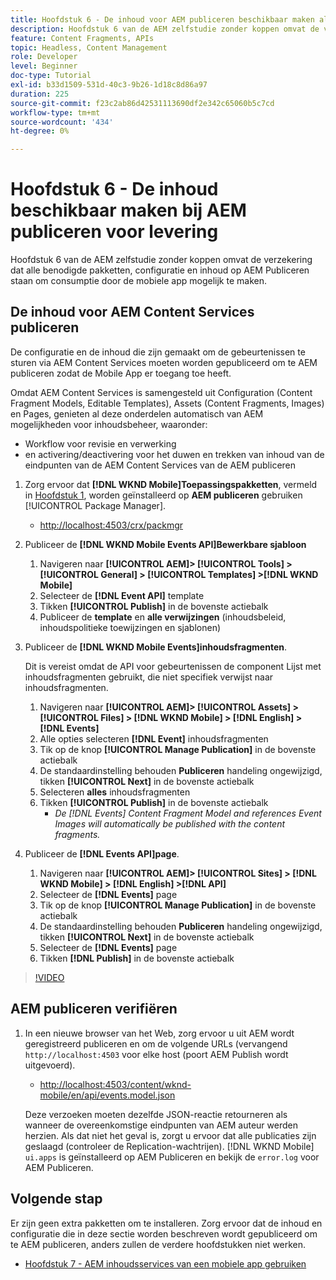 ```yaml
---
title: Hoofdstuk 6 - De inhoud voor AEM publiceren beschikbaar maken als JSON - Content Services
description: Hoofdstuk 6 van de AEM zelfstudie zonder koppen omvat de verzekering dat alle benodigde pakketten, configuratie en inhoud op AEM Publiceren staan zodat gebruikers van de mobiele app mogelijk zijn.
feature: Content Fragments, APIs
topic: Headless, Content Management
role: Developer
level: Beginner
doc-type: Tutorial
exl-id: b33d1509-531d-40c3-9b26-1d18c8d86a97
duration: 225
source-git-commit: f23c2ab86d42531113690df2e342c65060b5c7cd
workflow-type: tm+mt
source-wordcount: '434'
ht-degree: 0%

---
```


# Hoofdstuk 6 - De inhoud beschikbaar maken bij AEM publiceren voor levering

Hoofdstuk 6 van de AEM zelfstudie zonder koppen omvat de verzekering dat alle benodigde pakketten, configuratie en inhoud op AEM Publiceren staan om consumptie door de mobiele app mogelijk te maken.

## De inhoud voor AEM Content Services publiceren

De configuratie en de inhoud die zijn gemaakt om de gebeurtenissen te sturen via AEM Content Services moeten worden gepubliceerd om te AEM publiceren zodat de Mobile App er toegang toe heeft.

Omdat AEM Content Services is samengesteld uit Configuration (Content Fragment Models, Editable Templates), Assets (Content Fragments, Images) en Pages, genieten al deze onderdelen automatisch van AEM mogelijkheden voor inhoudsbeheer, waaronder:

* Workflow voor revisie en verwerking
* en activering/deactivering voor het duwen en trekken van inhoud van de eindpunten van de AEM Content Services van de AEM publiceren

1. Zorg ervoor dat **[!DNL WKND Mobile]Toepassingspakketten**, vermeld in [Hoofdstuk 1](./chapter-1.md#wknd-mobile-application-packages), worden geïnstalleerd op **AEM publiceren** gebruiken [!UICONTROL Package Manager].
   * [http://localhost:4503/crx/packmgr](http://localhost:4503/crx/packmgr)

1. Publiceer de **[!DNL WKND Mobile Events API]Bewerkbare sjabloon**
   1. Navigeren naar **[!UICONTROL AEM]> [!UICONTROL Tools] > [!UICONTROL General] > [!UICONTROL Templates] >[!DNL WKND Mobile]**
   1. Selecteer de **[!DNL Event API]** template
   1. Tikken **[!UICONTROL Publish]** in de bovenste actiebalk
   1. Publiceer de **template** en **alle verwijzingen** (inhoudsbeleid, inhoudspolitieke toewijzingen en sjablonen)

1. Publiceer de **[!DNL WKND Mobile Events]inhoudsfragmenten**.

   Dit is vereist omdat de API voor gebeurtenissen de component Lijst met inhoudsfragmenten gebruikt, die niet specifiek verwijst naar inhoudsfragmenten.

   1. Navigeren naar **[!UICONTROL AEM]> [!UICONTROL Assets] > [!UICONTROL Files] > [!DNL WKND Mobile] > [!DNL English] >[!DNL Events]**
   1. Alle opties selecteren **[!DNL Event]** inhoudsfragmenten
   1. Tik op de knop **[!UICONTROL Manage Publication]** in de bovenste actiebalk
   1. De standaardinstelling behouden **Publiceren** handeling ongewijzigd, tikken **[!UICONTROL Next]** in de bovenste actiebalk
   1. Selecteren **alles** inhoudsfragmenten
   1. Tikken **[!UICONTROL Publish]** in de bovenste actiebalk
      * *De [!DNL Events] Content Fragment Model and references Event Images will automatically be published with the content fragments.*

1. Publiceer de **[!DNL Events API]page**.
   1. Navigeren naar **[!UICONTROL AEM]> [!UICONTROL Sites] > [!DNL WKND Mobile] > [!DNL English] >[!DNL API]**
   1. Selecteer de **[!DNL Events]** page
   1. Tik op de knop **[!UICONTROL Manage Publication]** in de bovenste actiebalk
   1. De standaardinstelling behouden **Publiceren** handeling ongewijzigd, tikken **[!UICONTROL Next]** in de bovenste actiebalk
   1. Selecteer de **[!DNL Events]** page
   1. Tikken **[!DNL Publish]** in de bovenste actiebalk

>[!VIDEO](https://video.tv.adobe.com/v/28343?quality=12&learn=on)

## AEM publiceren verifiëren

1. In een nieuwe browser van het Web, zorg ervoor u uit AEM wordt geregistreerd publiceren en om de volgende URLs (vervangend `http://localhost:4503` voor elke host (poort AEM Publish wordt uitgevoerd).

   * [http://localhost:4503/content/wknd-mobile/en/api/events.model.json](http://localhost:4503/content/wknd-mobile/en/api/events.model.tidy.json)

   Deze verzoeken moeten dezelfde JSON-reactie retourneren als wanneer de overeenkomstige eindpunten van AEM auteur werden herzien. Als dat niet het geval is, zorgt u ervoor dat alle publicaties zijn geslaagd (controleer de Replication-wachtrijen). [!DNL WKND Mobile] `ui.apps` is geïnstalleerd op AEM Publiceren en bekijk de `error.log` voor AEM Publiceren.

## Volgende stap

Er zijn geen extra pakketten om te installeren. Zorg ervoor dat de inhoud en configuratie die in deze sectie worden beschreven wordt gepubliceerd om te AEM publiceren, anders zullen de verdere hoofdstukken niet werken.

* [Hoofdstuk 7 - AEM inhoudsservices van een mobiele app gebruiken](./chapter-7.md)
